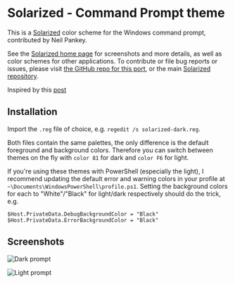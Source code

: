 Solarized - Command Prompt theme
=============================================

This is a [Solarized][1] color scheme for the Windows command prompt,
contributed by Neil Pankey.

See the [Solarized home page][1] for screenshots and more details,
as well as color schemes for other applications. To contribute or file bug
reports or issues, please visit [the GitHub repo for this port][2],
or the main [Solarized repository][3].

Inspired by this [post][4]

Installation
------------

Import the `.reg` file of choice, e.g. `regedit /s solarized-dark.reg`.

Both files contain the same palettes, the only difference is the default
foreground and background colors. Therefore you can switch between themes on
the fly with `color 81` for dark and `color F6` for light.

If you're using these themes with PowerShell (especially the light), I
recommend updating the default error and warning colors in your profile at
`~\Documents\WindowsPowerShell\profile.ps1`. Setting the background colors for
each to "White"/"Black" for light/dark respectively should do the trick, e.g.

    $Host.PrivateData.DebugBackgroundColor = "Black"
    $Host.PrivateData.ErrorBackgroundColor = "Black"

Screenshots
------------

![Dark prompt][5]

![Light prompt][6]

[1]: http://ethanschoonover.com/solarized
[2]: https://github.com/neilpa/cmd-colors-solarized
[3]: https://github.com/altercation/solarized
[4]: https://github.com/altercation/solarized/issues/127
[5]: https://raw.github.com/neilpa/cmd-colors-solarized/master/cmd-dark.png
[6]: https://raw.github.com/neilpa/cmd-colors-solarized/master/cmd-light.png
